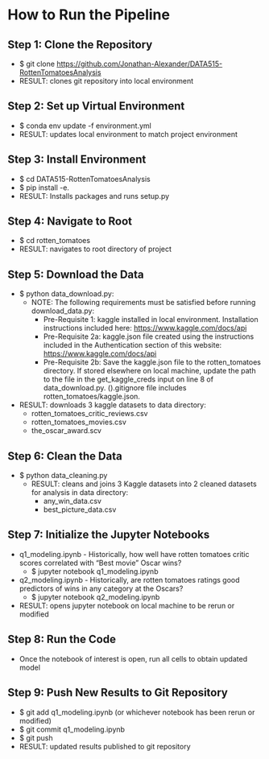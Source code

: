 # How to Run the Pipeline

## Step 1: Clone the Repository
* $ git clone https://github.com/Jonathan-Alexander/DATA515-RottenTomatoesAnalysis
* RESULT: clones git repository into local environment

## Step 2: Set up Virtual Environment
* $ conda env update -f environment.yml
* RESULT: updates local environment to match project environment

## Step 3: Install Environment
* $ cd DATA515-RottenTomatoesAnalysis
* $ pip install -e.
* RESULT: Installs packages and runs setup.py

## Step 4: Navigate to Root
* $ cd rotten_tomatoes
* RESULT: navigates to root directory of project

## Step 5: Download the Data
* $ python data_download.py:
    * NOTE: The following requirements must be satisfied before running download_data.py:
        * Pre-Requisite 1: kaggle installed in local environment. Installation instructions included here: https://www.kaggle.com/docs/api
        * Pre-Requisite 2a: kaggle.json file created using the instructions included in the Authentication section of this website: https://www.kaggle.com/docs/api
        * Pre-Requisite 2b: Save the kaggle.json file to the rotten_tomatoes directory. If stored elsewhere on local machine, update the path to the file in the get_kaggle_creds input on line 8 of data_download.py. ().gitignore file includes rotten_tomatoes/kaggle.json.
* RESULT: downloads 3 kaggle datasets to data directory:
   * rotten_tomatoes_critic_reviews.csv
   * rotten_tomatoes_movies.csv
   * the_oscar_award.scv

## Step 6: Clean the Data
* $ python data_cleaning.py
    * RESULT: cleans and joins 3 Kaggle datasets into 2 cleaned datasets for analysis in data directory:
      * any_win_data.csv
      * best_picture_data.csv

## Step 7: Initialize the Jupyter Notebooks
* q1_modeling.ipynb - Historically, how well have rotten tomatoes critic scores correlated with “Best movie” Oscar wins?
    * $ jupyter notebook q1_modeling.ipynb
* q2_modeling.ipynb - Historically, are rotten tomatoes ratings good predictors of wins in any category at the Oscars?
    * $ jupyter notebook q2_modeling.ipynb
* RESULT: opens jupyter notebook on local machine to be rerun or modified

## Step 8: Run the Code
* Once the notebook of interest is open, run all cells to obtain updated model

## Step 9: Push New Results to Git Repository
* $ git add q1_modeling.ipynb (or whichever notebook has been rerun or modified)
* $ git commit q1_modeling.ipynb
* $ git push
* RESULT: updated results published to git repository
